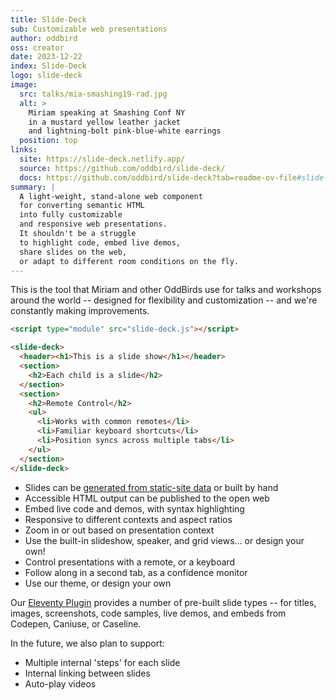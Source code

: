 ```yaml
---
title: Slide-Deck
sub: Customizable web presentations
author: oddbird
oss: creator
date: 2023-12-22
index: Slide-Deck
logo: slide-deck
image:
  src: talks/mia-smashing19-rad.jpg
  alt: >
    Miriam speaking at Smashing Conf NY
    in a mustard yellow leather jacket
    and lightning-bolt pink-blue-white earrings
  position: top
links:
  site: https://slide-deck.netlify.app/
  source: https://github.com/oddbird/slide-deck/
  docs: https://github.com/oddbird/slide-deck?tab=readme-ov-file#slide-deck
summary: |
  A light-weight, stand-alone web component
  for converting semantic HTML
  into fully customizable
  and responsive web presentations.
  It shouldn't be a struggle
  to highlight code, embed live demos,
  share slides on the web,
  or adapt to different room conditions on the fly.
---
```


This is the tool that Miriam
and other OddBirds use
for talks and workshops around the world --
designed for flexibility and customization --
and we're constantly making improvements.

```html
<script type="module" src="slide-deck.js"></script>

<slide-deck>
  <header><h1>This is a slide show</h1></header>
  <section>
    <h2>Each child is a slide</h2>
  </section>
  <section>
    <h2>Remote Control</h2>
    <ul>
      <li>Works with common remotes</li>
      <li>Familiar keyboard shortcuts</li>
      <li>Position syncs across multiple tabs</li>
    </ul>
  </section>
</slide-deck>
```

- Slides can be
  [generated from static-site data](https://github.com/oddbird/eleventy-plugin-slide-deck)
  or built by hand
- Accessible HTML output can be published to the open web
- Embed live code and demos, with syntax highlighting
- Responsive to different contexts and aspect ratios
- Zoom in or out based on presentation context
- Use the built-in slideshow, speaker, and grid views…
  or design your own!
- Control presentations with a remote, or a keyboard
- Follow along in a second tab, as a confidence monitor
- Use our theme, or design your own

Our [Eleventy Plugin](https://github.com/oddbird/eleventy-plugin-slide-deck)
provides a number of pre-built slide types --
for titles, images, screenshots, code samples, live demos,
and embeds from Codepen, Caniuse, or Caseline.

In the future, we also plan to support:

- Multiple internal 'steps' for each slide
- Internal linking between slides
- Auto-play videos
